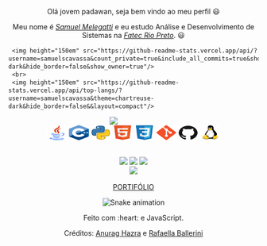 

<div>
  <p align="center">Olá jovem padawan, seja bem vindo ao meu perfil 😃️</p>
  <p align="center">Meu nome é <a href="https://www.linkedin.com/in/samuel-melegatti-scavassa-272006210/"><i>Samuel Melegatti</i></a> e eu estudo Análise e Desenvolvimento de Sistemas na <a href="http://www.fatecriopreto.edu.br/"><i>Fatec Rio Preto</i></a>. 😃️</p>
  
</div>


<div>
  <div align="left">

     <img height="150em" src="https://github-readme-stats.vercel.app/api/?username=samuelscavassa&count_private=true&include_all_commits=true&show_icons=true&theme=chartreuse-dark&hide_border=false&show_owner=true"/>
     <br>
     <img height="150em" src="https://github-readme-stats.vercel.app/api/top-langs/?username=samuelscavassa&theme=chartreuse-dark&hide_border=false&&layout=compact"/>

  </div>

  <div align="right">
    <img align="right" width="300" src="https://c.tenor.com/AlUkiGkR2j8AAAAC/new-game-ahagon-umiko-programming.gif" />
  </div>
 </div>

<div align="center" valign="top"><br>
  <img align="center" alt="HTML" height="30" width="40" src="assets/226777.png">
  <img align="center" alt="HTML" height="30" width="40" src="assets/46140125-da084900-c26d-11e8-8ea7-c45ae6306309.png">
  <img align="center" alt="HTML" height="30" width="40" src="assets/4990671.png">
  <img align="center" alt="HTML" height="30" width="40" src="https://raw.githubusercontent.com/devicons/devicon/master/icons/html5/html5-original.svg">
  <img align="center" alt="CSS" height="30" width="40" src="https://raw.githubusercontent.com/devicons/devicon/master/icons/css3/css3-original.svg">

  <img align="center" alt="git" height="30" width="40" src="https://raw.githubusercontent.com/devicons/devicon/master/icons/git/git-original.svg">
<!--   <img align="center" alt="github" height="35" width="35" src="/assets/GitHub.png"> -->
  <img align="center" alt="github" height="30" width="40" src="https://raw.githubusercontent.com/devicons/devicon/master/icons/github/github-original.svg">
  <img align="center" alt="linux" height="30" width="40" src="https://raw.githubusercontent.com/devicons/devicon/master/icons/linux/linux-original.svg">
</div><br>

<div align="center">
  <br>
  <a href="https://www.instagram.com/samuelmelegatti/" target="_blank"><img src="https://img.shields.io/badge/-Instagram-%23E4405F?style=for-the-badge&logo=instagram&logoColor=white" target="_blank"></a>
  <a href="https://www.linkedin.com/in/samuel-melegatti-scavassa-272006210/" target="_blank"><img src="https://img.shields.io/badge/-LinkedIn-%230077B5?style=for-the-badge&logo=linkedin&logoColor=white" target="_blank"></a> 
  <a href="mailto:samuel040103@gmail.com"><img src="https://img.shields.io/badge/-Gmail-%23333?style=for-the-badge&logo=gmail&logoColor=white" target="_blank"></a>
  <br>
  <a href="https://www.hackerrank.com/melegattisamuel" target="_blank"><img src="https://redis.com/wp-content/uploads/2021/02/logo-hackerrank-wht2.png" target="_blank"></a>
</div>

<div align="center">
  <p><a href="https://samuelscavassa.github.io/Portifolio/index.html">PORTIFÓLIO</a></p>
</div>

<div align="center">
  
  ![Snake animation](https://github.com/samuelscavassa/samuelscavassa/blob/output/github-contribution-grid-snake.svg)
  
</div>

<div align="center">
  <p>Feito com :heart: e JavaScript.</p>
  <p>Créditos: <a href="https://github.com/anuraghazra/github-readme-stats">Anurag Hazra</a> e <a href="https://github.com/rafaballerini">Rafaella Ballerini</a></p>
</div>
